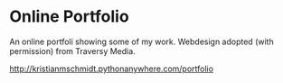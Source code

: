 # Online Portfolio

An online portfoli showing some of my work. Webdesign adopted (with permission) from Traversy Media.

http://kristianmschmidt.pythonanywhere.com/portfolio
